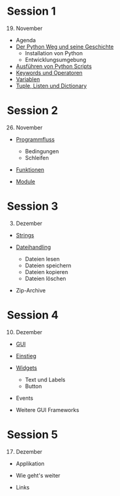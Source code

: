 # Session 1

19. November

* Agenda
* [Der Python Weg und seine Geschichte](session1/python_way.md)
  * Installation von Python
  * Entwicklungsumgebung
* [Ausführen von Python Scripts](session1/execute.md)
* [Keywords und Operatoren](session1/operatoren.md)
* [Variablen](session1/variables.md)
* [Tuple, Listen und Dictionary](session1/lists.md)

# Session 2

26. November

* [Programmfluss](session2/programflow.md)
  * Bedingungen
  * Schleifen

* [Funktionen](session2/function.md)
* [Module](session2/module.md)

# Session 3

03. Dezember

* [Strings](session3/01_strings.md)

* [Dateihandling](session3/02_dateien.md)
  * Dateien lesen
  * Dateien speichern
  * Dateien kopieren
  * Dateien löschen
* Zip-Archive

# Session 4

10. Dezember

* [GUI](session4/01_gui.md)
* [Einstieg](session4/02_einstieg.md)
* [Widgets](session4/03_widgets.md)
  * Text und Labels
  * Button

* Events
* Weitere GUI Frameworks

# Session 5

17. Dezember

* Applikation 
+ Wie geht's weiter
* Links
